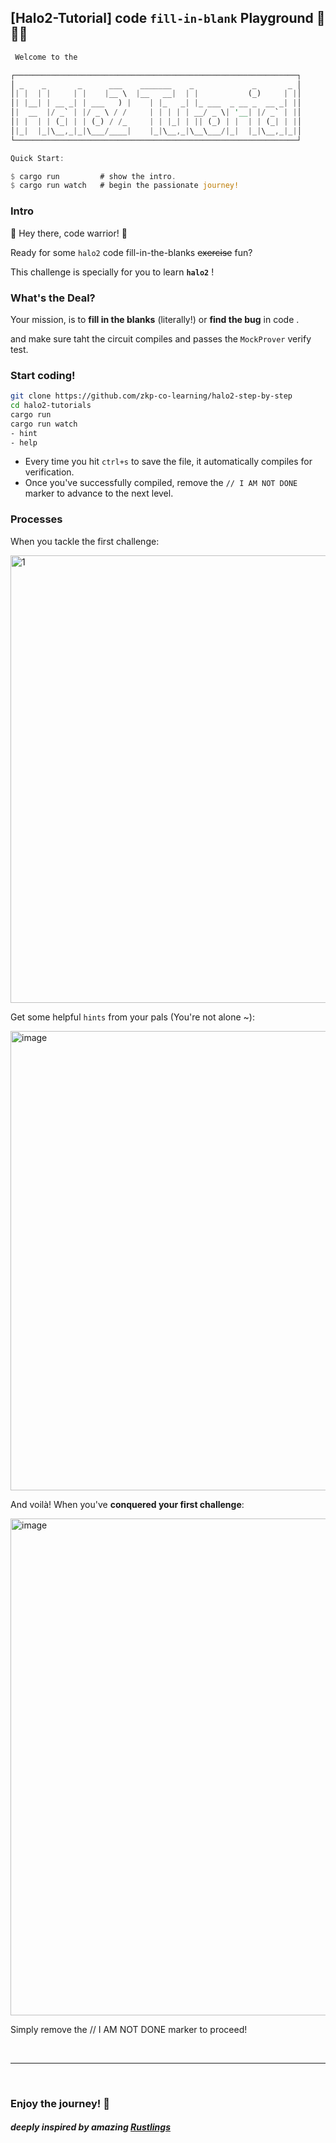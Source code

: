 ## [Halo2-Tutorial] code `fill-in-blank` Playground 👾🥷👾

```rust
 Welcome to the

┌───────────────────────────────────────────────────────────────┐
│ _    _       _      ___    _______    _             _       _ │
│| |  | |     | |    |__ \  |__   __|  | |           (_)     | |│
│| |__| | __ _| | ___   ) |    | |_   _| |_ ___  _ __ _  __ _| |│
│|  __  |/ _` | |/ _ \ / /     | | | | | __/ _ \| '__| |/ _` | |│
│| |  | | (_| | | (_) / /_     | | |_| | || (_) | |  | | (_| | |│
│|_|  |_|\__,_|_|\___/____|    |_|\__,_|\__\___/|_|  |_|\__,_|_|│
└───────────────────────────────────────────────────────────────┘

Quick Start:

$ cargo run         # show the intro.
$ cargo run watch   # begin the passionate journey!
```


### Intro

🎉 Hey there, code warrior! 🎉 

Ready for some `halo2` code fill-in-the-blanks <del>exercise</del> fun? 

This challenge is specially for you to learn **`halo2`** !

### What's the Deal?

Your mission, is to **fill in the blanks** (literally!) or **find the bug** in code .

and make sure taht the circuit compiles and passes the `MockProver` verify test.

### Start coding!

```bash
git clone https://github.com/zkp-co-learning/halo2-step-by-step 
cd halo2-tutorials
cargo run
cargo run watch
- hint 
- help
```

- Every time you hit `ctrl+s` to save the file, it automatically compiles for verification.
- Once you've successfully compiled, remove the  `// I AM NOT DONE` marker to advance to the next level.



### Processes

When you tackle the first challenge:

<img width="716" alt="1" src="https://github.com/zkp-co-learning/halo2-step-by-step/assets/33189338/e4e28c70-21f1-45ac-8f34-8e29d4e3fe46">

<br />

Get some helpful `hints` from your pals (You're not alone ~):

<img width="735" alt="image" src="https://github.com/zkp-co-learning/halo2-step-by-step/assets/33189338/44a9835e-8e8b-45d4-b83a-aef38b00e66b">

<br />


And voilà!  When you've **conquered your first challenge**:

<img width="795" alt="image" src="https://github.com/zkp-co-learning/halo2-step-by-step/assets/33189338/36df753b-1299-4101-8a26-75ef0be790cc">

<br />


Simply remove the // I AM NOT DONE marker to proceed!

<br />


-----

<br />



### Enjoy the journey! 🎈


##### deeply inspired by amazing [Rustlings](https://github.com/rust-lang/rustlings)
